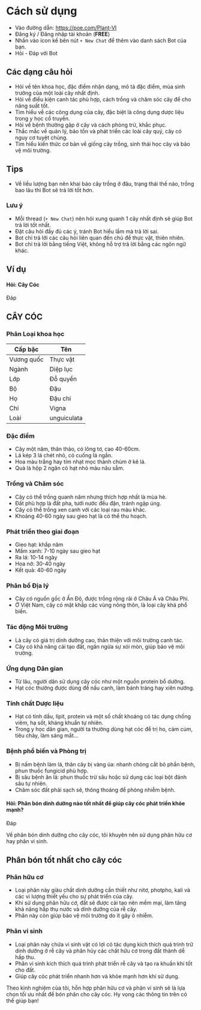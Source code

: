# Cách sử dụng

- Vào đường dẫn: https://poe.com/Plant-VI 
- Đăng ký / Đăng nhập tài khoản (**FREE**)
- Nhấn vào icon kế bên nút `+ New Chat` để thêm vào danh sách Bot của bạn.
- Hỏi - Đáp với Bot

## Các dạng câu hỏi

- Hỏi về tên khoa học, đặc điểm nhận dạng, mô tả đặc điểm, mùa sinh trưởng của một loài cây nhất định.
- Hỏi về điều kiện canh tác phù hợp, cách trồng và chăm sóc cây để cho năng suất tốt.
- Tìm hiểu về các công dụng của cây, đặc biệt là công dụng dược liệu trong y học cổ truyền.
- Hỏi về bệnh thường gặp ở cây và cách phòng trừ, khắc phục.
- Thắc mắc về quản lý, bảo tồn và phát triển các loài cây quý, cây có nguy cơ tuyệt chủng.
- Tìm hiểu kiến thức cơ bản về giống cây trồng, sinh thái học cây và bảo vệ môi trường.

## Tips

- Về liều lượng bạn nên khai báo cây trồng ở đâu, trạng thái thế nào, trồng bao lâu thì Bot sẽ trả lời tốt hơn.

### Lưu ý
- Mỗi thread (`+ New Chat`) nên hỏi xung quanh 1 cây nhất định sẽ giúp Bot trả lời tốt nhất.
- Đặt câu hỏi đầy đủ các ý, tránh Bot hiểu lầm mà trả lời sai.
- Bot chỉ trả lời các câu hỏi liên quan đến chủ đề thực vật, thiên nhiên.
- Bot chỉ trả lời bằng tiếng Việt, không hỗ trợ trả lời bằng các ngôn ngữ khác.

## Ví dụ

#### Hỏi: Cây Cóc
Đáp

## CÂY CÓC
### Phân Loại khoa học

|Cấp bậc|Tên|
|-|-|
|Vương quốc|Thực vật|
|Ngành|Diệp lục| 
|Lớp|Đỗ quyển|
|Bộ|Đậu|
|Họ|Đậu chi|
|Chi|Vigna|
|Loài|unguiculata|

### Đặc điểm
- Cây một năm, thân thảo, có lông tơ, cao 40-60cm.
- Lá kép 3 lá chét nhỏ, có cuống lá ngắn.
- Hoa màu trắng hay tím nhạt mọc thành chùm ở kẽ lá. 
- Quả là hộp 2 ngăn có hạt nhỏ màu nâu sẫm.

### Trồng và Chăm sóc
- Cây có thể trồng quanh năm nhưng thích hợp nhất là mùa hè.
- Đất phù hợp là đất pha, tưới nước đều đặn, tránh ngập úng.
- Cây có thể trồng xen canh với các loại rau màu khác.  
- Khoảng 40-60 ngày sau gieo hạt là có thể thu hoạch.

### Phát triển theo giai đoạn
- Gieo hạt: khắp năm
- Mầm xanh: 7-10 ngày sau gieo hạt   
- Ra lá: 10-14 ngày
- Hoa nở: 30-40 ngày
- Kết quả: 40-60 ngày 

### Phân bố Địa lý
- Cây có nguồn gốc ở Ấn Độ, được trồng rộng rãi ở Châu Á và Châu Phi.
- Ở Việt Nam, cây có mặt khắp các vùng nông thôn, là loại cây khá phổ biến.

### Tác động Môi trường
- Là cây có giá trị dinh dưỡng cao, thân thiện với môi trường canh tác.  
- Cây có khả năng cải tạo đất, ngăn ngừa sự xói mòn, giúp bảo vệ môi trường.

### Ứng dụng Dân gian
- Từ lâu, người dân sử dụng cây cóc như một nguồn protein bổ dưỡng.
- Hạt cóc thường được dùng để nấu canh, làm bánh tráng hay xiên nướng.

### Tính chất Dược liệu  
- Hạt có tinh dầu, lipit, protein và một số chất khoáng có tác dụng chống viêm, hạ sốt, kháng khuẩn tự nhiên.
- Trong y học dân gian, người ta thường dùng hạt cóc để trị ho, cảm cúm, tiêu chảy, làm sáng mắt...

### Bệnh phổ biến và Phòng trị
- Bị nấm bệnh làm lá, thân cây bị vàng úa: nhanh chóng cắt bỏ phần bệnh, phun thuốc fungicid phù hợp.
- Bị sâu bệnh ăn lá: phun thuốc trừ sâu hoặc sử dụng các loại bột đánh sâu tự nhiên.
- Chăm sóc đất phải sạch sẽ, thông thoáng để phòng nhiễm bệnh.

#### Hỏi: Phân bón dinh dưỡng nào tốt nhất để giúp cây cóc phát triển khỏe mạnh?
Đáp

Về phân bón dinh dưỡng cho cây cóc, tôi khuyên nên sử dụng phân hữu cơ hay phân vi sinh.

## Phân bón tốt nhất cho cây cóc

### Phân hữu cơ
- Loại phân này giàu chất dinh dưỡng cần thiết như nitơ, photpho, kali và các vi lượng thiết yếu cho sự phát triển của cây. 
- Khi sử dụng phân hữu cơ, đất sẽ được cải tạo nên mềm mại, làm tăng khả năng hấp thụ nước và dinh dưỡng của rễ cây.
- Phân này còn giúp bảo vệ môi trường do ít gây ô nhiễm.

### Phân vi sinh
- Loại phân này chứa vi sinh vật có lợi có tác dụng kích thích quá trình trữ dinh dưỡng ở rễ cây và phân hủy các chất hữu cơ trong đất thành dễ hấp thu.
- Phân vi sinh kích thích quá trình phát triển rễ cây và tạo ra khuần khí tốt cho đất.
- Giúp cây cóc phát triển nhanh hơn và khỏe mạnh hơn khi sử dụng.

Theo kinh nghiệm của tôi, hỗn hợp phân hữu cơ và phân vi sinh sẽ là lựa chọn tối ưu nhất để bón phân cho cây cóc. Hy vọng các thông tin trên có thể giúp bạn!
